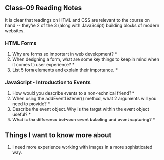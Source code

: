 ## Class-09 Reading Notes  
<p>It is clear that readings on HTML and CSS are relevant to the course on hand -- they're 2 of the 3 (along with JavaScript) building blocks of modern websites.</p>

### HTML Forms

1. Why are forms so important in web development?
    * 
2. When designing a form, what are some key things to keep in mind when it comes to user experience?
    * 
3. List 5 form elements and explain their importance.
    * 

### JavaScript - Introduction to Events

1. How would you describe events to a non-technical friend?
    * 
2. When using the addEventListener() method, what 2 arguments will you need to provide?
    * 
3. Describe the event object. Why is the target within the event object useful?
    * 
4. What is the difference between event bubbling and event capturing?
    * 

## Things I want to know more about

1. I need more experience working with images in a more sophisticated way.